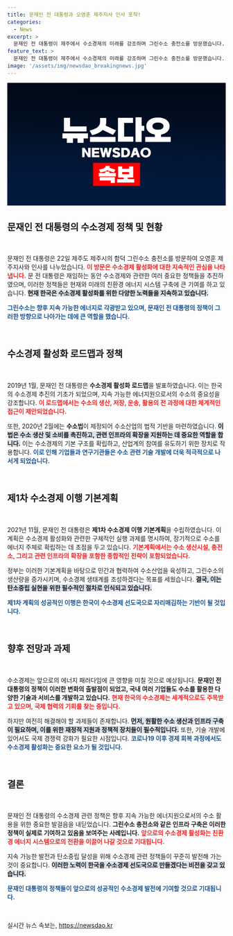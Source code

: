 ```yaml
---
title: 문재인 전 대통령과 오영훈 제주지사 인사 포착!
categories:
  - News
excerpt: >
  문재인 전 대통령이 제주에서 수소경제의 미래를 강조하며 그린수소 충전소를 방문했습니다. 그의 재임 시절 발표한 정책들이 현재 수소산업 활성화에 미치는 영향은? 클릭해 확인하세요!
feature_text: >
  문재인 전 대통령이 제주에서 수소경제의 미래를 강조하며 그린수소 충전소를 방문했습니다. 그의 재임 시절 발표한 정책들이 현재 수소산업 활성화에 미치는 영향은? 클릭해 확인하세요!
image: '/assets/img/newsdao_breakingnews.jpg'
---
```


<p><img src="/assets/img/newsdao_breakingnews.jpg" alt="implanttips 속보" /></p>

<h2 data-ke-size="size26">문재인 전 대통령의 수소경제 정책 및 현황</h2>

<p data-ke-size="size16">&nbsp;</p>

<p>문재인 전 대통령은 22일 제주도 제주시의 함덕 그린수소 충전소를 방문하여 오영훈 제주지사와 인사를 나누었습니다. <b><span style="color: #ee2323;">이 방문은 수소경제 활성화에 대한 지속적인 관심을 나타냅니다.</span></b> 문 전 대통령은 재임하는 동안 수소경제와 관련한 여러 중요한 정책들을 추진하였으며, 이러한 정책들은 현재와 미래의 친환경 에너지 시스템 구축에 큰 기여를 하고 있습니다. <b><span style="background-color: #21538527;">현재 한국은 수소경제 활성화를 위한 다양한 노력들을 지속하고 있습니다.</span></b> </p>

<p><b><span style="color: #1a5490;">그린수소는 향후 지속 가능한 에너지로 각광받고 있으며, 문재인 전 대통령의 정책이 그러한 방향으로 나아가는 데에 큰 역할을 했습니다.</span></b> </p>

<p data-ke-size="size16">&nbsp;</p>

<h2 data-ke-size="size26">수소경제 활성화 로드맵과 정책</h2>

<p data-ke-size="size16">&nbsp;</p>

<p>2019년 1월, 문재인 전 대통령은 <b>수소경제 활성화 로드맵</b>을 발표하였습니다. 이는 한국의 수소경제 추진의 기초가 되었으며, 지속 가능한 에너지원으로서의 수소의 중요성을 강조합니다. <b><span style="color: #ee2323;">이 로드맵에서는 수소의 생산, 저장, 운송, 활용의 전 과정에 대한 체계적인 접근이 제안되었습니다.</span></b></p>

<p>또한, 2020년 2월에는 <b>수소법</b>이 제정되어 수소산업의 법적 기반을 마련하였습니다. <b><span style="background-color: #21538527;">이 법은 수소 생산 및 소비를 촉진하고, 관련 인프라의 확장을 지원하는 데 중요한 역할을 합니다.</span></b> 이는 수소경제의 기본 구조를 확립하고, 산업계의 참여를 유도하기 위한 장치로 작용합니다. <b><span style="color: #1a5490;">이로 인해 기업들과 연구기관들은 수소 관련 기술 개발에 더욱 적극적으로 나서게 되었습니다.</span></b></p>

<p data-ke-size="size16">&nbsp;</p>

<h2 data-ke-size="size26">제1차 수소경제 이행 기본계획</h2>

<p data-ke-size="size16">&nbsp;</p>

<p>2021년 11월, 문재인 전 대통령은 <b>제1차 수소경제 이행 기본계획</b>을 수립하였습니다. 이 계획은 수소경제 활성화와 관련한 구체적인 실행 과제를 명시하여, 장기적으로 수소를 에너지 주체로 확립하는 데 초점을 두고 있습니다. <b><span style="color: #ee2323;">기본계획에서는 수소 생산시설, 충전소, 그리고 관련 인프라의 확장을 포함한 종합적인 전략이 포함되었습니다.</span></b></p>

<p>정부는 이러한 기본계획을 바탕으로 민간과 협력하여 수소산업을 육성하고, 그린수소의 생산량을 증가시키며, 수소경제 생태계를 조성하겠다는 목표를 세웠습니다. <b><span style="background-color: #21538527;">결국, 이는 탄소중립 실현을 위한 필수적인 절차로 인식되고 있습니다.</span></b></p>

<p><b><span style="color: #1a5490;">제1차 계획의 성공적인 이행은 한국이 수소경제 선도국으로 자리매김하는 기반이 될 것입니다.</span></b></p>

<p data-ke-size="size16">&nbsp;</p>

<h2 data-ke-size="size26">향후 전망과 과제</h2>

<p data-ke-size="size16">&nbsp;</p>

<p>수소경제는 앞으로의 에너지 패러다임에 큰 영향을 미칠 것으로 예상됩니다. <b>문재인 전 대통령의 정책이 이러한 변화의 출발점이 되었고, 국내 여러 기업들도 수소를 활용한 다양한 기술과 서비스를 개발하고 있습니다.</b> <b><span style="color: #ee2323;">현재 한국의 수소경제는 세계적으로도 주목받고 있으며, 국제 협력의 기회를 찾는 중입니다.</span></b></p>

<p>하지만 여전히 해결해야 할 과제들이 존재합니다. <b><span style="background-color: #21538527;">먼저, 원활한 수소 생산과 인프라 구축이 필요하며, 이를 위한 재정적 지원과 정책적 장치들이 필수적입니다.</span></b> 또한, 기술 개발에 있어서도 국제 경쟁력 강화가 필요한 시점입니다. <b><span style="color: #1a5490;">코로나19 이후 경제 회복 과정에서도 수소경제 활성화는 중요한 요소가 될 것입니다.</span></b></p>

<p data-ke-size="size16">&nbsp;</p>

<h2 data-ke-size="size26">결론</h2>

<p data-ke-size="size16">&nbsp;</p>

<p>문재인 전 대통령의 수소경제 관련 정책은 향후 지속 가능한 에너지원으로서의 수소 활용을 위한 중요한 발걸음을 내딛었습니다. <b>그린수소 충전소와 같은 인프라 구축은 이러한 정책이 실제로 기여하고 있음을 보여주는 사례입니다.</b> <b><span style="color: #ee2323;">앞으로의 수소경제 활성화는 친환경 에너지 시스템으로의 전환을 이끌어 나갈 것으로 기대됩니다.</span></b> </p>

<p>지속 가능한 발전과 탄소중립 달성을 위해 수소경제 관련 정책들이 꾸준히 발전해 가는 것이 중요합니다. <b><span style="background-color: #21538527;">이러한 노력이 한국을 수소경제 선도국으로 만들겠다는 비전을 갖고 있습니다.</span></b> </p>

<p><b><span style="color: #1a5490;">문재인 대통령의 정책들이 앞으로의 성공적인 수소경제 발전에 기여할 것으로 기대됩니다.</span></b> </p>

<p data-ke-size="size16">&nbsp;</p>
실시간 뉴스 속보는, <a href="https://newsdao.kr" rel="dofollow">https://newsdao.kr</a>


